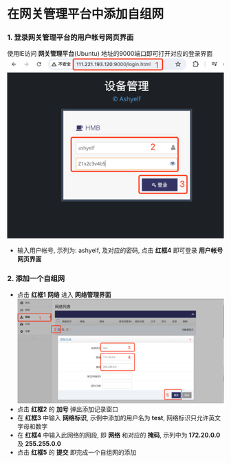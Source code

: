 

# 在网关管理平台中添加自组网  

### 1. 登录网关管理平台的用户帐号网页界面   

使用IE访问 **网关管理平台**(Ubuntu) 地址的9000端口即可打开对应的登录界面   
![avatar](./ashyelf_login_cn.jpg)   
- 输入用户帐号, 示列为: ashyelf, 及对应的密码, 点击 **红框4** 即可登录 **用户帐号网页界面**   

### 2. 添加一个自组网  

- 点击 **红框1** **网络** 进入 **网络管理界面**    
![avatar](./add_network_cn.jpg)   
- 点击 **红框2** 的 **加号** 弹出添加记录窗口   
- 在 **红框3** 中输入 **网络标识**, 示例中添加的用户名为 **test**, 网络标识只允许英文字母和数字   
- 在 **红框4** 中输入此网络的网段, 即 **网络** 和对应的 **掩码**, 示列中为 **172.20.0.0** 及 **255.255.0.0**      
- 点击 **红框5** 的 **提交** 即完成一个自组网的添加   


